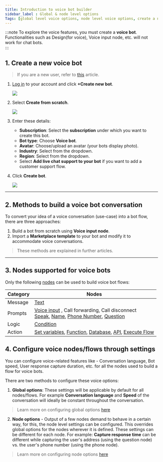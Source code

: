 ```yaml
---
title: Introduction to voice bot builder 
sidebar_label : Global & node level options 
Tags: [global level voice options, node level voice options, create a new voice bot]
---
```


:::note
To explore the voice features, you must create a **voice bot**. 
Functionalities such as Design(for voice), Voice input node, etc. will not work for chat bots.  
:::

## 1. Create a new voice bot 

> If you are a new user, refer to [this](https://docs.yellow.ai/docs/platform_concepts/Getting%20Started/account-setup) article. 


1. [Log in](https://cloud.yellow.ai) to your account and click **+Create new bot**.

    ![](https://i.imgur.com/wAbVsH9.png)

2. Select **Create from scratch**. 

    ![](https://i.imgur.com/0LG3d7y.png)

3. Enter these details: 
    - **Subscription**: Select the **subscription** under which you want to create this bot.
    - **Bot type**: Choose **Voice bot**. 
    - **Avatar**: Choose/upload an avatar (your bots display photo).
    - **Industry**: Select from the dropdown. 
    - **Region**: Select from the dropdown.
    - Select **Add live chat support to your bot** if you want to add a customer support flow.

4. Click **Create bot**. 

    ![](https://i.imgur.com/u2UEI56.png)

--------

## 2. Methods to build a voice bot conversation 


To convert your idea of a voice conversation (use-case) into a bot flow, there are three approaches: 

1. Build a bot from scratch using **Voice input node**. 
2. Import a **Marketplace template** to your bot and modify it to accommodate voice conversations.

> These methods are explained in further articles. 


-------

## 3. Nodes supported for voice bots 



Only the following [nodes](https://docs.yellow.ai/docs/platform_concepts/studio/build/nodes) can be used to build voice bot flows: 

| Category            | Nodes                                     |
| ------------------- | ----------------------------------------- |
|Message|[Text](https://docs.yellow.ai/docs/platform_concepts/studio/build/nodes/message-nodes#1-text) |
| Prompts | [Voice input](https://docs.yellow.ai/docs/cookbooks/voice-as-channel/build/usingvoiceinput) , Call forwarding, Call disconnect <br/>[Speak](https://docs.yellow.ai/docs/platform_concepts/studio/build/nodes/prompt-nodes/#28-speak), [Name](https://docs.yellow.ai/docs/platform_concepts/studio/build/nodes/prompt-nodes/#12-name), [Phone Number](https://docs.yellow.ai/docs/platform_concepts/studio/build/nodes/prompt-nodes/#13-phone), [Question](https://docs.yellow.ai/docs/platform_concepts/studio/build/nodes/prompt-nodes/#11-question)|
| Logic               | [Condition](https://docs.yellow.ai/docs/platform_concepts/studio/build/nodes/logic-nodes#1-condition)                                 |
|    Action                 |   [Set variables](https://docs.yellow.ai/docs/platform_concepts/studio/build/nodes/action-nodes#22-variables), [Function](https://docs.yellow.ai/docs/platform_concepts/studio/build/nodes/action-nodes#24-function), [Database](https://docs.yellow.ai/docs/platform_concepts/studio/build/nodes/action-nodes#23-database), [API](https://docs.yellow.ai/docs/platform_concepts/studio/build/nodes/action-nodes#21-api), [Execute Flow](https://docs.yellow.ai/docs/platform_concepts/studio/build/nodes/action-nodes#15-execute-flow)     |



## 4. Configure voice nodes/flows through settings 


You can configure voice-related features like - Conversation language, Bot speed, User response capture duration, etc. for all the nodes used to build a flow for voice bots.


There are two methods to configure these voice options:

1. **Global options**: These settings will be applicable by default for all nodes/flows. For example **Conversation language** and **Speed** of the conversation will ideally be constant throughout the conversation.

> Learn more on configuring global options [here](https://docs.yellow.ai/docs/platform_concepts/studio/tools#25-voice)


2. **Node options** - Output of a few nodes demand to behave in a certain way, for this, the node level settings can be configured. This overrides global options for the nodes wherever it is defined. These settings can be different for each node. For example: **Capture response time** can be different while capturing the user's address (using the question node) vs. the user's phone number (using the phone node). 

> Learn more on configuring node options [here](https://docs.yellow.ai/docs/platform_concepts/studio/build/nodes#32-configure-node-for-a-voice-bot)


